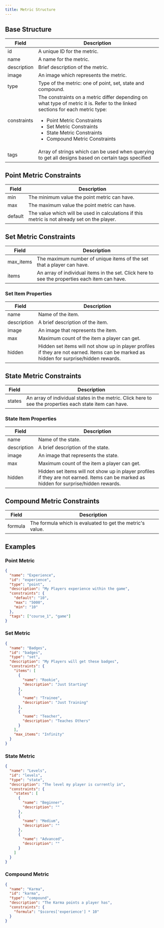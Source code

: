 ```yaml
---
title: Metric Structure
---
```


## Base Structure

|    Field    |    Description    |
|-------------|-------------------|
| id          | A unique ID for the metric. |
| name        | A name for the metric. |
| description | Brief description of the metric.
| image       | An image which represents the metric. |
| type        | Type of the metric: one of point, set, state and compound. |
| constraints | The constraints on a metric differ depending on what type of metric it is. Refer to the linked sections for each metric type:<br/><ul><li>Point Metric Constraints</li><li>Set Metric Constraints</li><li>State Metric Constraints</li><li>Compound Metric Constraints</li></ul> |
| tags        | Array of strings which can be used when querying to get all designs based on certain tags specified |


## Point Metric Constraints

|    Field    |    Description    |
|-------------|-------------------|
| min         | The minimum value the point metric can have. |
| max         | The maximum value the point metric can have. |
| default     | The value which will be used in calculations if this metric is not already set on the player. |


## Set Metric Constraints
|    Field    |    Description    |
|-------------|-------------------|
| max_items   | The maximum number of unique items of the set that a player can have. |
| items       | An array of individual items in the set. Click here to see the properties each item can have. |

### Set Item Properties
|    Field    |    Description    |
|-------------|-------------------|
| name        | Name of the item. |
| description | A brief description of the item. |
| image       | An image that represents the item. |
| max         | Maximum count of the item a player can get. |
| hidden      | Hidden set items will not show up in player profiles if they are not earned. Items can be marked as hidden for surprise/hidden rewards. |


## State Metric Constraints

|    Field    |    Description    |
|-------------|-------------------|
| states      | An array of individual states in the metric. Click here to see the properties each state item can have. |

### State Item Properties

|    Field    |    Description    |
|-------------|-------------------|
| name        | Name of the state. |
| description | A brief description of the state. |
| image       | An image that represents the state. |
| max         | Maximum count of the item a player can get. |
| hidden      | Hidden set items will not show up in player profiles if they are not earned. Items can be marked as hidden for surprise/hidden rewards. |


## Compound Metric Constraints
|    Field    |    Description    |
|-------------|-------------------|
| formula     | The formula which is evaluated to get the metric's value. |


## Examples

### Point Metric

```json
{
  "name": "Experience",
  "id": "experience",
  "type": "point",
  "description": "My Players experience within the game",
  "constraints": {
    "default": "10",
    "max": "5000",
    "min": "10"
  },
  "tags": ["course_1", "game"]
}
```

### Set Metric

```json
{
  "name": "Badges",
  "id": "badges",
  "type": "set",
  "description": "My Players will get these badges",
  "constraints": {
    "items": [
      {
        "name": "Rookie",
        "description": "Just Starting"
      },
      {
        "name": "Trainee",
        "description": "Just Training"
      },
      {
        "name": "Teacher",
        "description": "Teaches Others"
      }
    ],
    "max_items": "Infinity"
  }
}
```

### State Metric

```json
{
  "name": "Levels",
  "id": "levels",
  "type": "state",
  "description": "The level my player is currently in",
  "constraints": {
    "states": [
      {
        "name": "Beginner",
        "description": ""
      },
      {
        "name": "Medium",
        "description": ""
      },
      {
        "name": "Advanced",
        "description": ""
      }
    ]
  }
}
```

### Compound Metric

```json
{
  "name": "Karma",
  "id": "karma",
  "type": "compound",
  "description": "The Karma points a player has",
  "constraints": {
    "formula": "$scores['experience'] * 10"
  }
}
```